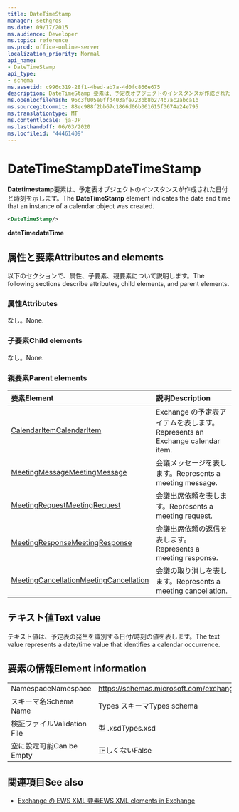 ```yaml
---
title: DateTimeStamp
manager: sethgros
ms.date: 09/17/2015
ms.audience: Developer
ms.topic: reference
ms.prod: office-online-server
localization_priority: Normal
api_name:
- DateTimeStamp
api_type:
- schema
ms.assetid: c996c319-28f1-4bed-ab7a-4d0fc866e675
description: DateTimeStamp 要素は、予定表オブジェクトのインスタンスが作成された日付と時刻を示します。
ms.openlocfilehash: 96c3f005e0ffd403afe723bb8b274b7ac2abca1b
ms.sourcegitcommit: 88ec988f2bb67c1866d06b361615f3674a24e795
ms.translationtype: MT
ms.contentlocale: ja-JP
ms.lasthandoff: 06/03/2020
ms.locfileid: "44461409"
---
```

# <a name="datetimestamp"></a><span data-ttu-id="f8ea8-103">DateTimeStamp</span><span class="sxs-lookup"><span data-stu-id="f8ea8-103">DateTimeStamp</span></span>

<span data-ttu-id="f8ea8-104">**Datetimestamp**要素は、予定表オブジェクトのインスタンスが作成された日付と時刻を示します。</span><span class="sxs-lookup"><span data-stu-id="f8ea8-104">The **DateTimeStamp** element indicates the date and time that an instance of a calendar object was created.</span></span> 
  
```xml
<DateTimeStamp/>
```

<span data-ttu-id="f8ea8-105">**dateTime**</span><span class="sxs-lookup"><span data-stu-id="f8ea8-105">**dateTime**</span></span>

## <a name="attributes-and-elements"></a><span data-ttu-id="f8ea8-106">属性と要素</span><span class="sxs-lookup"><span data-stu-id="f8ea8-106">Attributes and elements</span></span>

<span data-ttu-id="f8ea8-107">以下のセクションで、属性、子要素、親要素について説明します。</span><span class="sxs-lookup"><span data-stu-id="f8ea8-107">The following sections describe attributes, child elements, and parent elements.</span></span>
  
### <a name="attributes"></a><span data-ttu-id="f8ea8-108">属性</span><span class="sxs-lookup"><span data-stu-id="f8ea8-108">Attributes</span></span>

<span data-ttu-id="f8ea8-109">なし。</span><span class="sxs-lookup"><span data-stu-id="f8ea8-109">None.</span></span>
  
### <a name="child-elements"></a><span data-ttu-id="f8ea8-110">子要素</span><span class="sxs-lookup"><span data-stu-id="f8ea8-110">Child elements</span></span>

<span data-ttu-id="f8ea8-111">なし。</span><span class="sxs-lookup"><span data-stu-id="f8ea8-111">None.</span></span>
  
### <a name="parent-elements"></a><span data-ttu-id="f8ea8-112">親要素</span><span class="sxs-lookup"><span data-stu-id="f8ea8-112">Parent elements</span></span>

|<span data-ttu-id="f8ea8-113">**要素**</span><span class="sxs-lookup"><span data-stu-id="f8ea8-113">**Element**</span></span>|<span data-ttu-id="f8ea8-114">**説明**</span><span class="sxs-lookup"><span data-stu-id="f8ea8-114">**Description**</span></span>|
|:-----|:-----|
|[<span data-ttu-id="f8ea8-115">CalendarItem</span><span class="sxs-lookup"><span data-stu-id="f8ea8-115">CalendarItem</span></span>](calendaritem.md) <br/> |<span data-ttu-id="f8ea8-116">Exchange の予定表アイテムを表します。</span><span class="sxs-lookup"><span data-stu-id="f8ea8-116">Represents an Exchange calendar item.</span></span>  <br/> |
|[<span data-ttu-id="f8ea8-117">MeetingMessage</span><span class="sxs-lookup"><span data-stu-id="f8ea8-117">MeetingMessage</span></span>](meetingmessage.md) <br/> |<span data-ttu-id="f8ea8-118">会議メッセージを表します。</span><span class="sxs-lookup"><span data-stu-id="f8ea8-118">Represents a meeting message.</span></span>  <br/> |
|[<span data-ttu-id="f8ea8-119">MeetingRequest</span><span class="sxs-lookup"><span data-stu-id="f8ea8-119">MeetingRequest</span></span>](meetingrequest.md) <br/> |<span data-ttu-id="f8ea8-120">会議出席依頼を表します。</span><span class="sxs-lookup"><span data-stu-id="f8ea8-120">Represents a meeting request.</span></span>  <br/> |
|[<span data-ttu-id="f8ea8-121">MeetingResponse</span><span class="sxs-lookup"><span data-stu-id="f8ea8-121">MeetingResponse</span></span>](meetingresponse.md) <br/> |<span data-ttu-id="f8ea8-122">会議出席依頼の返信を表します。</span><span class="sxs-lookup"><span data-stu-id="f8ea8-122">Represents a meeting response.</span></span>  <br/> |
|[<span data-ttu-id="f8ea8-123">MeetingCancellation</span><span class="sxs-lookup"><span data-stu-id="f8ea8-123">MeetingCancellation</span></span>](meetingcancellation.md) <br/> |<span data-ttu-id="f8ea8-124">会議の取り消しを表します。</span><span class="sxs-lookup"><span data-stu-id="f8ea8-124">Represents a meeting cancellation.</span></span>  <br/> |
   
## <a name="text-value"></a><span data-ttu-id="f8ea8-125">テキスト値</span><span class="sxs-lookup"><span data-stu-id="f8ea8-125">Text value</span></span>

<span data-ttu-id="f8ea8-126">テキスト値は、予定表の発生を識別する日付/時刻の値を表します。</span><span class="sxs-lookup"><span data-stu-id="f8ea8-126">The text value represents a date/time value that identifies a calendar occurrence.</span></span>
  
## <a name="element-information"></a><span data-ttu-id="f8ea8-127">要素の情報</span><span class="sxs-lookup"><span data-stu-id="f8ea8-127">Element information</span></span>

|||
|:-----|:-----|
|<span data-ttu-id="f8ea8-128">Namespace</span><span class="sxs-lookup"><span data-stu-id="f8ea8-128">Namespace</span></span>  <br/> |https://schemas.microsoft.com/exchange/services/2006/types  <br/> |
|<span data-ttu-id="f8ea8-129">スキーマ名</span><span class="sxs-lookup"><span data-stu-id="f8ea8-129">Schema Name</span></span>  <br/> |<span data-ttu-id="f8ea8-130">Types スキーマ</span><span class="sxs-lookup"><span data-stu-id="f8ea8-130">Types schema</span></span>  <br/> |
|<span data-ttu-id="f8ea8-131">検証ファイル</span><span class="sxs-lookup"><span data-stu-id="f8ea8-131">Validation File</span></span>  <br/> |<span data-ttu-id="f8ea8-132">型 .xsd</span><span class="sxs-lookup"><span data-stu-id="f8ea8-132">Types.xsd</span></span>  <br/> |
|<span data-ttu-id="f8ea8-133">空に設定可能</span><span class="sxs-lookup"><span data-stu-id="f8ea8-133">Can be Empty</span></span>  <br/> |<span data-ttu-id="f8ea8-134">正しくない</span><span class="sxs-lookup"><span data-stu-id="f8ea8-134">False</span></span>  <br/> |
   
## <a name="see-also"></a><span data-ttu-id="f8ea8-135">関連項目</span><span class="sxs-lookup"><span data-stu-id="f8ea8-135">See also</span></span>

- [<span data-ttu-id="f8ea8-136">Exchange の EWS XML 要素</span><span class="sxs-lookup"><span data-stu-id="f8ea8-136">EWS XML elements in Exchange</span></span>](ews-xml-elements-in-exchange.md)

